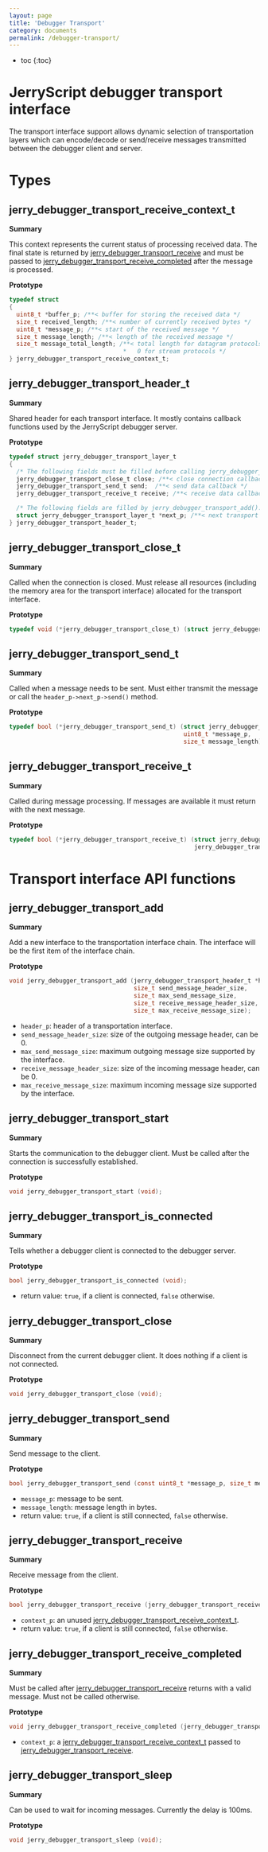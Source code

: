 ```yaml
---
layout: page
title: 'Debugger Transport'
category: documents
permalink: /debugger-transport/
---
```


* toc
{:toc}

# JerryScript debugger transport interface

The transport interface support allows dynamic selection of transportation
layers which can encode/decode or send/receive messages transmitted between
the debugger client and server.

# Types

## jerry_debugger_transport_receive_context_t

**Summary**

This context represents the current status of processing received data.
The final state is returned by
[jerry_debugger_transport_receive](#jerry_debugger_transport_receive)
and must be passed to
[jerry_debugger_transport_receive_completed](#jerry_debugger_transport_receive_completed)
after the message is processed.

**Prototype**

```c
typedef struct
{
  uint8_t *buffer_p; /**< buffer for storing the received data */
  size_t received_length; /**< number of currently received bytes */
  uint8_t *message_p; /**< start of the received message */
  size_t message_length; /**< length of the received message */
  size_t message_total_length; /**< total length for datagram protocols,
                                *   0 for stream protocols */
} jerry_debugger_transport_receive_context_t;
```

## jerry_debugger_transport_header_t

**Summary**

Shared header for each transport interface. It mostly contains callback functions
used by the JerryScript debugger server.

**Prototype**

```c
typedef struct jerry_debugger_transport_layer_t
{
  /* The following fields must be filled before calling jerry_debugger_transport_add(). */
  jerry_debugger_transport_close_t close; /**< close connection callback */
  jerry_debugger_transport_send_t send;  /**< send data callback */
  jerry_debugger_transport_receive_t receive; /**< receive data callback */

  /* The following fields are filled by jerry_debugger_transport_add(). */
  struct jerry_debugger_transport_layer_t *next_p; /**< next transport layer */
} jerry_debugger_transport_header_t;
```

## jerry_debugger_transport_close_t

**Summary**

Called when the connection is closed. Must release all resources (including the
memory area for the transport interface) allocated for the transport interface.

**Prototype**

```c
typedef void (*jerry_debugger_transport_close_t) (struct jerry_debugger_transport_interface_t *header_p);
```

## jerry_debugger_transport_send_t

**Summary**

Called when a message needs to be sent. Must either transmit the message or call
the `header_p->next_p->send()` method.

**Prototype**

```c
typedef bool (*jerry_debugger_transport_send_t) (struct jerry_debugger_transport_interface_t *header_p,
                                                 uint8_t *message_p,
                                                 size_t message_length);
```

## jerry_debugger_transport_receive_t

**Summary**

Called during message processing. If messages are available it must return with
the next message.

**Prototype**

```c
typedef bool (*jerry_debugger_transport_receive_t) (struct jerry_debugger_transport_interface_t *header_p,
                                                    jerry_debugger_transport_receive_context_t *context_p);
```

# Transport interface API functions

## jerry_debugger_transport_add

**Summary**

Add a new interface to the transportation interface chain. The interface
will be the first item of the interface chain.

**Prototype**

```c
void jerry_debugger_transport_add (jerry_debugger_transport_header_t *header_p,
                                   size_t send_message_header_size,
                                   size_t max_send_message_size,
                                   size_t receive_message_header_size,
                                   size_t max_receive_message_size);
```

- `header_p`: header of a transportation interface.
- `send_message_header_size`: size of the outgoing message header, can be 0.
- `max_send_message_size`: maximum outgoing message size supported by the interface.
- `receive_message_header_size`: size of the incoming message header, can be 0.
- `max_receive_message_size`: maximum incoming message size supported by the interface.

## jerry_debugger_transport_start

**Summary**

Starts the communication to the debugger client. Must be called after the
connection is successfully established.

**Prototype**

```c
void jerry_debugger_transport_start (void);
```

## jerry_debugger_transport_is_connected

**Summary**

Tells whether a debugger client is connected to the debugger server.

**Prototype**

```c
bool jerry_debugger_transport_is_connected (void);
```

- return value: `true`, if a client is connected, `false` otherwise.

## jerry_debugger_transport_close

**Summary**

Disconnect from the current debugger client. It does nothing if a client is
not connected.

**Prototype**

```c
void jerry_debugger_transport_close (void);
```

## jerry_debugger_transport_send

**Summary**

Send message to the client.

**Prototype**

```c
bool jerry_debugger_transport_send (const uint8_t *message_p, size_t message_length);
```

- `message_p`: message to be sent.
- `message_length`: message length in bytes.
- return value: `true`, if a client is still connected, `false` otherwise.

## jerry_debugger_transport_receive

**Summary**

Receive message from the client.

**Prototype**

```c
bool jerry_debugger_transport_receive (jerry_debugger_transport_receive_context_t *context_p);
```

- `context_p`: an unused [jerry_debugger_transport_receive_context_t](#jerry_debugger_transport_receive_context_t).
- return value: `true`, if a client is still connected, `false` otherwise.

## jerry_debugger_transport_receive_completed

**Summary**

Must be called after [jerry_debugger_transport_receive](#jerry_debugger_transport_receive)
returns with a valid message. Must not be called otherwise.

**Prototype**

```c
void jerry_debugger_transport_receive_completed (jerry_debugger_transport_receive_context_t *context_p);
```

- `context_p`: a [jerry_debugger_transport_receive_context_t](#jerry_debugger_transport_receive_context_t)
               passed to [jerry_debugger_transport_receive](#jerry_debugger_transport_receive).

## jerry_debugger_transport_sleep

**Summary**

Can be used to wait for incoming messages. Currently the delay is 100ms.

**Prototype**

```c
void jerry_debugger_transport_sleep (void);
```
